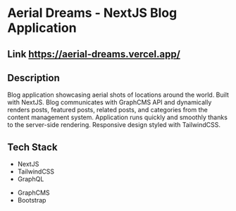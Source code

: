 # Aerial Dreams - NextJS Blog Application


## Link https://aerial-dreams.vercel.app/


## Description
Blog application showcasing aerial shots of locations around the world.
Built with NextJS. Blog communicates with GraphCMS API and
dynamically renders posts, featured posts, related posts, and categories from the content management system.
Application runs quickly and smoothly thanks to the server-side rendering.
Responsive design styled with TailwindCSS.


## Tech Stack
- NextJS
- TailwindCSS
- GraphQL
* GraphCMS
* Bootstrap
